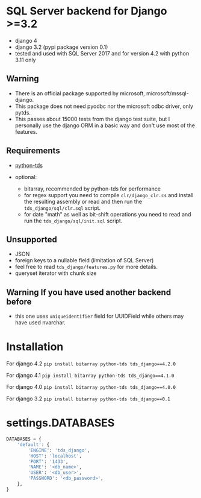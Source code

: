 # SQL Server backend for Django >=3.2
- django 4
- django 3.2 (pypi package version 0.1)
- tested and used with SQL Server 2017 and for version 4.2 with python 3.11 only

## Warning
- There is an official package supported by microsoft, microsoft/mssql-django.
- This package does not need pyodbc nor the microsoft odbc driver, only pytds.
- This passes about 15000 tests from the django test suite, but I personally use the django ORM in a basic way and
don't use most of the features.

## Requirements
- [python-tds](https://github.com/denisenkom/pytds)

- optional:
  - bitarray, recommended by python-tds for performance
  - for regex support you need to compile `clr/django_clr.cs` and install the resulting assembly or read and then run
the `tds_django/sql/clr.sql` script.
  - for date "math" as well as bit-shift operations you need to read and run the `tds_django/sql/init.sql` script.
    
## Unsupported
- JSON
- foreign keys to a nullable field (limitation of SQL Server)
- feel free to read `tds_django/features.py` for more details.
- queryset iterator with chunk size

## Warning If you have used another backend before
- this one uses `uniqueidentifier` field for UUIDField while others may have used nvarchar.

# Installation
For django 4.2
`pip install bitarray python-tds tds_django==4.2.0`

For django 4.1
`pip install bitarray python-tds tds_django==4.1.0`

For django 4.0
`pip install bitarray python-tds tds_django==4.0.0`

For django 3.2
`pip install bitarray python-tds tds_django==0.1`

# settings.DATABASES

```python
DATABASES = {
    'default': {
        'ENGINE': 'tds_django',
        'HOST': 'localhost',
        'PORT': '1433',
        'NAME': '<db_name>',
        'USER': '<db_user>',
        'PASSWORD': '<db_password>',
    }, 
}
```
